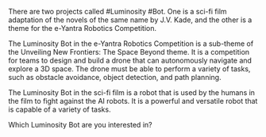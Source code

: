 There are two projects called #Luminosity #Bot. One is a sci-fi film adaptation of the novels of the same name by J.V. Kade, and the other is a theme for the e-Yantra Robotics Competition.

The Luminosity Bot in the e-Yantra Robotics Competition is a sub-theme of the Unveiling New Frontiers: The Space Beyond theme. It is a competition for teams to design and build a drone that can autonomously navigate and explore a 3D space. The drone must be able to perform a variety of tasks, such as obstacle avoidance, object detection, and path planning.

The Luminosity Bot in the sci-fi film is a robot that is used by the humans in the film to fight against the AI robots. It is a powerful and versatile robot that is capable of a variety of tasks.

Which Luminosity Bot are you interested in?
